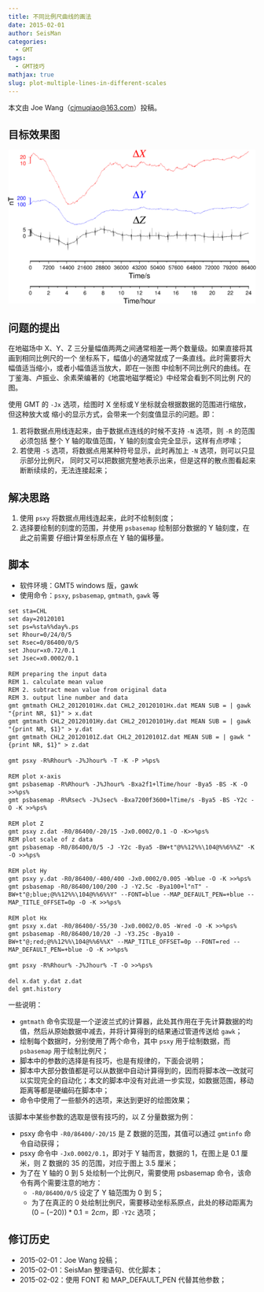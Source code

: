 ```yaml
---
title: 不同比例尺曲线的画法
date: 2015-02-01
author: SeisMan
categories:
  - GMT
tags:
  - GMT技巧
mathjax: true
slug: plot-multiple-lines-in-different-scales
---
```


本文由 Joe Wang（cjmuqiao@163.com）投稿。

## 目标效果图

![](/images/2015020101.png)

<!--more-->

## 问题的提出

在地磁场中 X、Y、Z 三分量幅值两两之间通常相差一两个数量级。如果直接将其画到相同比例尺的一个
坐标系下，幅值小的通常就成了一条直线。此时需要将大幅值适当缩小，或者小幅值适当放大，即在一张图
中绘制不同比例尺的曲线。在丁鉴海、卢振业、余素荣编著的《地震地磁学概论》中经常会看到不同比例
尺的图。

使用 GMT 的 `-Jx` 选项，绘图时 X 坐标或Ｙ坐标就会根据数据的范围进行缩放，但这种放大或
缩小的显示方式，会带来一个刻度值显示的问题。即：

1.  若将数据点用线连起来，由于数据点连线的时候不支持 `-N` 选项，则 `-R` 的范围必须包括
    整个 Y 轴的取值范围，Y 轴的刻度会完全显示，这样有点啰嗦；
2.  若使用 `-S` 选项，将数据点用某种符号显示，此时再加上 `-N` 选项，则可以只显示部分比例尺，
    同时又可以把数据完整地表示出来，但是这样的散点图看起来断断续续的，无法连接起来；

## 解决思路

1.  使用 `psxy` 将数据点用线连起来，此时不绘制刻度；
2.  选择要绘制的刻度的范围，并使用 `psbasemap` 绘制部分数据的 Y 轴刻度，在此之前需要
    仔细计算坐标原点在 Y 轴的偏移量。

## 脚本

-   软件环境：GMT5 windows 版，gawk
-   使用命令：`psxy`, `psbasemap`, `gmtmath`, `gawk` 等

``` batch
set sta=CHL
set day=20120101
set ps=%sta%%day%.ps
set Rhour=0/24/0/5
set Rsec=0/86400/0/5
set Jhour=x0.72/0.1
set Jsec=x0.0002/0.1

REM preparing the input data
REM 1. calculate mean value
REM 2. subtract mean value from original data
REM 3. output line number and data
gmt gmtmath CHL2_20120101Hx.dat CHL2_20120101Hx.dat MEAN SUB = | gawk "{print NR, $1}" > x.dat
gmt gmtmath CHL2_20120101Hy.dat CHL2_20120101Hy.dat MEAN SUB = | gawk "{print NR, $1}" > y.dat
gmt gmtmath CHL2_20120101Z.dat CHL2_20120101Z.dat MEAN SUB = | gawk "{print NR, $1}" > z.dat

gmt psxy -R%Rhour% -J%Jhour% -T -K -P >%ps%

REM plot x-axis
gmt psbasemap -R%Rhour% -J%Jhour% -Bxa2f1+lTime/hour -Bya5 -BS -K -O >>%ps%
gmt psbasemap -R%Rsec% -J%Jsec% -Bxa7200f3600+lTime/s -Bya5 -BS -Y2c -O -K >>%ps%

REM plot Z
gmt psxy z.dat -R0/86400/-20/15 -Jx0.0002/0.1 -O -K>>%ps%
REM plot scale of z data
gmt psbasemap -R0/86400/0/5 -J -Y2c -Bya5 -BW+t"@%%12%%\104@%%6%%Z" -K -O >>%ps%

REM plot Hy
gmt psxy y.dat -R0/86400/-400/400 -Jx0.0002/0.005 -Wblue -O -K >>%ps%
gmt psbasemap -R0/86400/100/200 -J -Y2.5c -Bya100+l"nT" -BW+t"@;blue;@%%12%%\104@%%6%%Y" --FONT=blue --MAP_DEFAULT_PEN=+blue --MAP_TITLE_OFFSET=0p -O -K >>%ps%

REM plot Hx
gmt psxy x.dat -R0/86400/-55/30 -Jx0.0002/0.05 -Wred -O -K >>%ps%
gmt psbasemap -R0/86400/10/20 -J -Y3.25c -Bya10 -BW+t"@;red;@%%12%%\104@%%6%%X" --MAP_TITLE_OFFSET=0p --FONT=red --MAP_DEFAULT_PEN=+blue -O -K >>%ps%

gmt psxy -R%Rhour% -J%Jhour% -T -O >>%ps%

del x.dat y.dat z.dat
del gmt.history
```

一些说明：

-   `gmtmath` 命令实现是一个逆波兰式的计算器，此处其作用在于先计算数据的均值，然后从原始数据中减去，并将计算得到的结果通过管道传送给 `gawk`；
-   绘制每个数据时，分别使用了两个命令，其中 `psxy` 用于绘制数据，而 `psbasemap` 用于绘制比例尺；
-   脚本中的参数的选择是有技巧，也是有规律的，下面会说明；
-   脚本中大部分数值都是可以从数据中自动计算得到的，因而将脚本改一改就可以实现完全的自动化；本文的脚本中没有对此进一步实现，如数据范围，移动距离等都是硬编码在脚本中；
-   命令中使用了一些额外的选项，来达到更好的绘图效果；

该脚本中某些参数的选取是很有技巧的，以 Z 分量数据为例：

-   psxy 命令中 `-R0/86400/-20/15` 是 Z 数据的范围，其值可以通过 `gmtinfo` 命令自动获得；
-   psxy 命令中 `-Jx0.0002/0.1`，即对于 Y 轴而言，数据的 1，在图上是 0.1 厘米，则 Z 数据的 35 的范围，对应于图上 3.5 厘米；
-   为了在 Y 轴的 0 到 5 处绘制一个比例尺，需要使用 psbasemap 命令，该命令有两个需要注意的地方：
    -   `-R0/86400/0/5` 设定了 Y 轴范围为 0 到 5；
    -   为了在真正的 0 处绘制比例尺，需要移动坐标系原点，此处的移动距离为 $(0-(-20))*0.1=2cm$，即 `-Y2c` 选项；

## 修订历史

-   2015-02-01：Joe Wang 投稿；
-   2015-02-01：SeisMan 整理语句、优化脚本；
-   2015-02-02：使用 FONT 和 MAP\_DEFAULT\_PEN 代替其他参数；
